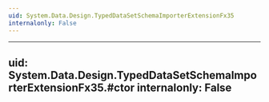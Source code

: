 ```yaml
---
uid: System.Data.Design.TypedDataSetSchemaImporterExtensionFx35
internalonly: False
---
```


---
uid: System.Data.Design.TypedDataSetSchemaImporterExtensionFx35.#ctor
internalonly: False
---
